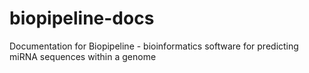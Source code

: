 # biopipeline-docs
Documentation for Biopipeline - bioinformatics software for predicting miRNA sequences within a genome
